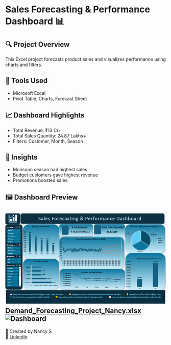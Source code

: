 # Sales Forecasting & Performance Dashboard 📊

## 🔍 Project Overview
This Excel project forecasts product sales and visualizes performance using charts and filters.

## 📂 Tools Used
- Microsoft Excel
- Pivot Table, Charts, Forecast Sheet

## 📈 Dashboard Highlights
- Total Revenue: ₹13 Cr+
- Total Sales Quantity: 24.87 Lakhs+
- Filters: Customer, Month, Season

## 🧠 Insights
- Monsoon season had highest sales
- Budget customers gave highest revenue
- Promotions boosted sales

## 🖼️ Dashboard Preview
![Dashboard Screenshot](dashboard.png)
[Demand_Forecasting_Project_Nancy.xlsx](https://github.com/user-attachments/files/21248282/Demand_Forecasting_Project_Nancy.xlsx)
<img width="801" height="456" alt="Dashboard" src="https://github.com/user-attachments/assets/1c0f734b-ed6a-482b-bd41-f418df2d68af" />
---

📌 Created by Nancy S  
🔗 [LinkedIn](https://www.linkedin.com/in/s-nancy-1b300b30b)

